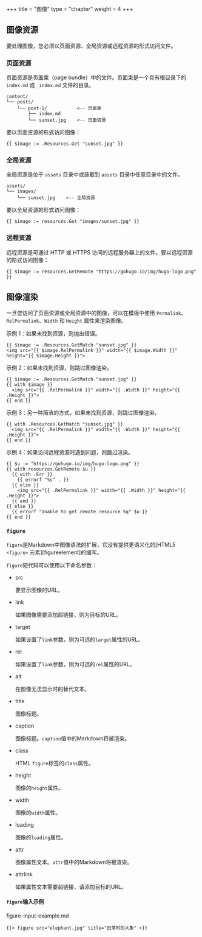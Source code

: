 +++
title = "图像"
type = "chapter"
weight = 4
+++

## 图像资源 

要处理图像，您必须以页面资源、全局资源或远程资源的形式访问文件。

### 页面资源 

页面资源是页面束（page bundle）中的文件。页面束是一个具有根目录下的 `index.md` 或 `_index.md` 文件的目录。

```text
content/
└── posts/
    └── post-1/           <-- 页面束
        ├── index.md
        └── sunset.jpg    <-- 页面资源
```

要以页面资源的形式访问图像：

```go-html-template
{{ $image := .Resources.Get "sunset.jpg" }}
```

### 全局资源 

全局资源是位于 `assets` 目录中或装载到 `assets` 目录中任意目录中的文件。

```text
assets/
└── images/
    └── sunset.jpg    <-- 全局资源
```

要以全局资源的形式访问图像：

```go-html-template
{{ $image := resources.Get "images/sunset.jpg" }}
```

### 远程资源 

远程资源是可通过 HTTP 或 HTTPS 访问的远程服务器上的文件。要以远程资源的形式访问图像：

```go-html-template
{{ $image := resources.GetRemote "https://gohugo.io/img/hugo-logo.png" }}
```

## 图像渲染 

一旦您访问了页面资源或全局资源中的图像，可以在模板中使用 `Permalink`、`RelPermalink`、`Width` 和 `Height` 属性来渲染图像。

示例 1：如果未找到资源，则抛出错误。

```go-html-template
{{ $image := .Resources.GetMatch "sunset.jpg" }}
<img src="{{ $image.RelPermalink }}" width="{{ $image.Width }}" height="{{ $image.Height }}">
```

示例 2：如果未找到资源，则跳过图像渲染。

```go-html-template
{{ $image := .Resources.GetMatch "sunset.jpg" }}
{{ with $image }}
  <img src="{{ .RelPermalink }}" width="{{ .Width }}" height="{{ .Height }}">
{{ end }}
```

示例 3：另一种简洁的方式，如果未找到资源，则跳过图像渲染。

```go-html-template
{{ with .Resources.GetMatch "sunset.jpg" }}
  <img src="{{ .RelPermalink }}" width="{{ .Width }}" height="{{ .Height }}">
{{ end }}
```

示例 4：如果访问远程资源时遇到问题，则跳过渲染。

```go-html-template
{{ $u := "https://gohugo.io/img/hugo-logo.png" }}
{{ with resources.GetRemote $u }}
  {{ with .Err }}
    {{ errorf "%s" . }}
  {{ else }}
    <img src="{{ .RelPermalink }}" width="{{ .Width }}" height="{{ .Height }}">
  {{ end }}
{{ else }}
  {{ errorf "Unable to get remote resource %q" $u }}
{{ end }}
```

### `figure` 

`figure`是Markdown中图像语法的扩展，它没有提供更语义化的[HTML5 `<figure>` 元素][figureelement]的缩写。

`figure`短代码可以使用以下命名参数：

- src

  要显示图像的URL。

- link

  如果图像需要添加超链接，则为目标的URL。

- target

  如果设置了`link`参数，则为可选的`target`属性的URL。

- rel

  如果设置了`link`参数，则为可选的`rel`属性的URL。

- alt

  在图像无法显示时的替代文本。

- title

  图像标题。

- caption

  图像标题。`caption`值中的Markdown将被渲染。

- class

  HTML `figure`标签的`class`属性。

- height

  图像的`height`属性。

- width

  图像的`width`属性。

- loading

  图像的`loading`属性。

- attr

  图像属性文本。`attr`值中的Markdown将被渲染。

- attrlink

  如果属性文本需要超链接，请添加目标的URL。

#### `figure`输入示例 

figure-input-example.md
```go-html-template
{{< figure src="elephant.jpg" title="日落时的大象" >}}
```
